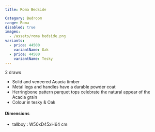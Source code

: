 ```yaml
---
title: Roma Bedside

Category: Bedroom
range: Roma
disabled: true
images:
  - /assets/roma bedside.png
variants:
  - price: 44500
    variantName: Oak
  - price: 44500
    variantName: Tesky
---
```

2 draws
* Solid and veneered Acacia timber
* Metal legs and handles have a durable powder coat
* Herringbone pattern parquet tops celebrate the natural appear of the Acacia grain
* Colour in tesky & Oak

#### Dimensions
* tallboy : W50xD45xH64 cm
